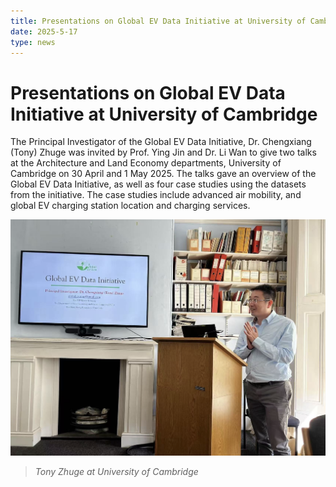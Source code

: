```yaml
---
title: Presentations on Global EV Data Initiative at University of Cambridge
date: 2025-5-17
type: news
---
```


# Presentations on Global EV Data Initiative at University of Cambridge

The Principal Investigator of the Global EV Data Initiative, Dr. Chengxiang (Tony) Zhuge was invited by Prof. Ying Jin and Dr. Li Wan to give two talks at the Architecture and Land Economy departments, University of Cambridge on 30 April and 1 May 2025. The talks gave an overview of the Global EV Data Initiative, as well as four case studies using the datasets from the initiative. The case studies include advanced air mobility, and global EV charging station location and charging services.

![Tony Zhuge at University of Cambridge](./imgs/3.png)
> *Tony Zhuge at University of Cambridge*
